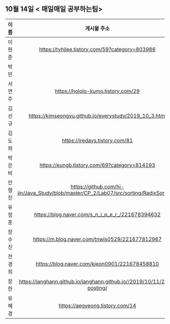 ## 10월 14일  < 매일매일 공부하는팀>

| 이름   |                         게시물 주소                          |
| ------ | :----------------------------------------------------------: |
| 이현준 |        https://tyhjlee.tistory.com/59?category=803986        |
| 박민   |                                                              |
| 서연주 |              https://hololo-kumo.tistory.com/29              |
| 김선규 |    https://kimseongyu.github.io/everystudy/2019_10_3.html    |
| 김도희 |                https://iredays.tistory.com/81                |
| 박은비 |         https://eungb.tistory.com/69?category=814193         |
| 안형진 | https://github.com/hi-jin/Java_Study/blob/master/CP_2/Lab07/src/sorting/RadixSort.java |
| 유정훈 |       https://blog.naver.com/s_n_i_p_e_r_/221678394632       |
| 장수진 |       https://m.blog.naver.com/tnwls0529/221677812967        |
| 전경희 |        https://blog.naver.com/kjeon0901/221678458810         |
| 장한   | https://janghann.github.io/janghann.github.io//2019/10/11/25th-posting/ |
| 유혜경 |               https://aegyeong.tistory.com/14                |

